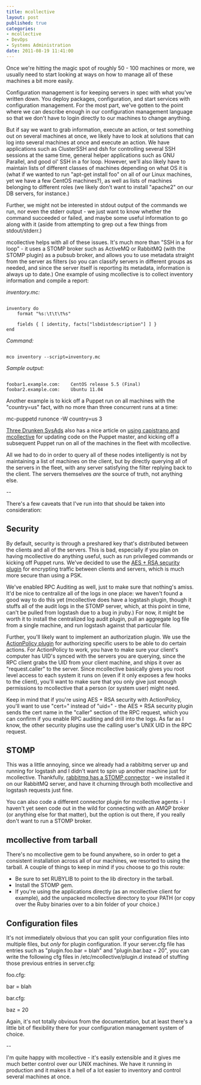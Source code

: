 ```yaml
---
title: mcollective
layout: post
published: true
categories:
- mcollective
- DevOps
- Systems Administration
date: 2011-08-19 11:41:00
---
```


Once we're hitting the magic spot of roughly 50 - 100 machines or more, we usually need to start looking at ways on how to manage all of these machines a bit more easily.

Configuration management is for keeping servers in spec with what you've written down.  You deploy packages, configuration, and start services with configuration management.  For the most part, we've gotten to the point where we can describe enough in our configuration management language so that we don't have to login directly to our machines to change anything.

But if say we want to grab information, execute an action, or test something out on several machines at once, we likely have to look at solutions that can log into several machines at once and execute an action.  We have applications such as ClusterSSH and dsh for controlling several SSH sessions at the same time, general helper applications such as GNU Parallel, and good ol' SSH in a for loop.  However, we'll also likely have to maintain lists of different classes of machines depending on what OS it is (what if we wanted to run "apt-get install foo" on all of our Linux machines, yet we have a few CentOS machines?), as well as lists of machines belonging to different roles (we likely don't want to install "apache2" on our DB servers, for instance.)

Further, we might not be interested in stdout output of the commands we run, nor even the stderr output - we just want to know whether the command succeeded or failed, and maybe some useful information to go along with it (aside from attempting to grep out a few things from stdout/stderr.)

mcollective helps with all of these issues.  It's much more than "SSH in a for loop" - it uses a STOMP broker such as ActiveMQ or RabbitMQ (with the STOMP plugin) as a pubsub broker, and allows you to use metadata straight from the server as filters (so you can classify servers in different groups as needed, and since the server itself is reporting its metadata, information is always up to date.)  One example of using mcollective is to collect inventory information and compile a report:

<em>inventory.mc:</em>
<pre><code>
inventory do
    format "%s:\t\t\t%s"

    fields { [ identity, facts["lsbdistdescription"] ] }
end
</code></pre>

<em>Command:</em>
<pre><code>
mco inventory --script=inventory.mc
</code></pre>

<em>Sample output:</em>
<pre><code>
foobar1.example.com:	CentOS release 5.5 (Final)
foobar2.example.com:	Ubuntu 11.04
</code></pre>

Another example is to kick off a Puppet run on all machines with the "country=us" fact, with no more than three concurrent runs at a time:

mc-puppetd runonce -W country=us 3

[Three Drunken SysAds](http://www.threedrunkensysadsonthe.net) also has a nice article on [using capistrano and mcollective](http://www.threedrunkensysadsonthe.net/2011/05/deploy-and-roll-back-system-configs-with-capistrano-mcollective-and-puppet/) for updating code on the Puppet master, and kicking off a subsequent Puppet run on all of the machines in the fleet with mcollective.

All we had to do in order to query all of these nodes intelligently is not by maintaining a list of machines on the client, but by directly querying all of the servers in the fleet, with any server satisfying the filter replying back to the client.  The servers themselves *are* the source of truth, not anything else.

--

There's a few caveats that I've run into that should be taken into consideration:

Security
--------

By default, security is through a preshared key that's distributed between the clients and all of the servers.  This is bad, especially if you plan on having mcollective do anything useful, such as run privileged commands or kicking off Puppet runs.  We've decided to use the [AES + RSA security plugin](http://docs.puppetlabs.com/mcollective/reference/plugins/security_aes.html) for encrypting traffic between clients and servers, which is much more secure than using a PSK.

We've enabled RPC Auditing as well, just to make sure that nothing's amiss.  It'd be nice to centralize all of the logs in one place: we haven't found a good way to do this yet (mcollective does have a logstash plugin, though it stuffs all of the audit logs in the STOMP server, which, at this point in time, can't be pulled from logstash due to a bug in jruby.)  For now, it might be worth it to install the centralized log audit plugin, pull an aggregate log file from a single machine, and run logstash against that particular file.

Further, you'll likely want to implement an authorization plugin.  We use the [ActionPolicy plugin](http://code.google.com/p/mcollective-plugins/wiki/ActionPolicy) for authorizing specific users to be able to do certain actions.  For ActionPolicy to work, you have to make sure your client's computer has UID's synced with the servers you are querying, since the RPC client grabs the UID from your client machine, and ships it over as "request.caller" to the server.  Since mcollective basically gives you root level access to each system it runs on (even if it only exposes a few hooks to the client), you'll want to make sure that you only give just enough permissions to mcollective that a person (or system user) might need.

Keep in mind that if you're using AES + RSA security with ActionPolicy, you'll want to use "cert=<certname>" instead of "uid=<uid>" - the AES + RSA security plugin sends the cert name in the "caller" section of the RPC request, which you can confirm if you enable RPC auditing and drill into the logs.  As far as I know, the other security plugins use the calling user's UNIX UID in the RPC request.

STOMP
-----

This was a little annoying, since we already had a rabbitmq server up and running for logstash and I didn't want to spin up another machine just for mcollective.  Thankfully, [rabbitmq has a STOMP connector](http://www.rabbitmq.com/stomp.html) - we installed it on our RabbitMQ server, and have it churning through both mcollective and logstash requests just fine.

You can also code a different connector plugin for mcollective agents - I haven't yet seen code out in the wild for connecting with an AMQP broker (or anything else for that matter), but the option is out there, if you really don't want to run a STOMP broker.

mcollective from tarball
-------------------------

There's no mcollective gem to be found anywhere, so in order to get a consistent installation across all of our machines, we resorted to using the tarball.  A couple of things to keep in mind if you choose to go this route:

- Be sure to set RUBYLIB to point to the lib directory in the tarball.
- Install the STOMP gem.
- If you're using the applications directly (as an mcollective client for example), add the unpacked mcollective directory to your PATH (or copy over the Ruby binaries over to a bin folder of your choice.)

Configuration files
--------------------

It's not immediately obvious that you can split your configuration files into multiple files, but *only* for plugin configuration.  If your server.cfg file has entries such as "plugin.foo.bar = blah" and "plugin.bar.baz = 20", you can write the following cfg files in /etc/mcollective/plugin.d instead of stuffing those previous entries in server.cfg:

foo.cfg:

bar = blah

bar.cfg:

baz = 20

Again, it's not totally obvious from the documentation, but at least there's a little bit of flexibility there for your configuration management system of choice.

--

I'm quite happy with mcollective - it's easily extensible and it gives me much better control over our UNIX machines.  We have it running in production and it makes it a hell of a lot easier to inventory and control several machines at once.
